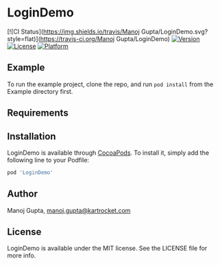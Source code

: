 # LoginDemo

[![CI Status](https://img.shields.io/travis/Manoj Gupta/LoginDemo.svg?style=flat)](https://travis-ci.org/Manoj Gupta/LoginDemo)
[![Version](https://img.shields.io/cocoapods/v/LoginDemo.svg?style=flat)](https://cocoapods.org/pods/LoginDemo)
[![License](https://img.shields.io/cocoapods/l/LoginDemo.svg?style=flat)](https://cocoapods.org/pods/LoginDemo)
[![Platform](https://img.shields.io/cocoapods/p/LoginDemo.svg?style=flat)](https://cocoapods.org/pods/LoginDemo)

## Example





To run the example project, clone the repo, and run `pod install` from the Example directory first.

## Requirements

## Installation

LoginDemo is available through [CocoaPods](https://cocoapods.org). To install
it, simply add the following line to your Podfile:

```ruby
pod 'LoginDemo'
```

## Author

Manoj Gupta, manoj.gupta@kartrocket.com

## License

LoginDemo is available under the MIT license. See the LICENSE file for more info.

